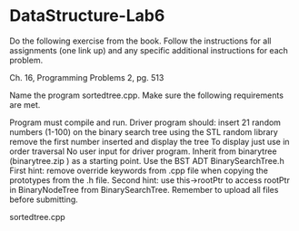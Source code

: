 # DataStructure-Lab6
Do the following exercise from the book. Follow the instructions for all assignments (one link up) and any specific additional instructions for each problem. 

Ch. 16, Programming Problems 2, pg. 513

Name the program sortedtree.cpp. Make sure the following requirements are met. 

Program must compile and run.
Driver program should:
insert 21 random numbers (1-100) on the binary search tree using the STL random library
remove the first number inserted
and display the tree
To display just use in order traversal
No user input for driver program.
Inherit from binarytree (binarytree.zip ) as a starting point.
Use the BST ADT BinarySearchTree.h  
First hint: remove override keywords from .cpp file when copying the prototypes from the .h file.
Second hint: use this->rootPtr to access rootPtr in BinaryNodeTree from BinarySearchTree.
Remember to upload all files before submitting.

sortedtree.cpp
